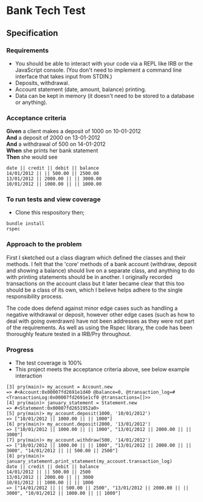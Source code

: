 # Bank Tech Test

## Specification

### Requirements

* You should be able to interact with your code via a REPL like IRB or the JavaScript console.  (You don't need to implement a command line interface that takes input from STDIN.)
* Deposits, withdrawal.
* Account statement (date, amount, balance) printing.
* Data can be kept in memory (it doesn't need to be stored to a database or anything).

### Acceptance criteria

**Given** a client makes a deposit of 1000 on 10-01-2012  
**And** a deposit of 2000 on 13-01-2012  
**And** a withdrawal of 500 on 14-01-2012  
**When** she prints her bank statement  
**Then** she would see

```
date || credit || debit || balance
14/01/2012 || || 500.00 || 2500.00
13/01/2012 || 2000.00 || || 3000.00
10/01/2012 || 1000.00 || || 1000.00
```

### To run tests and view coverage

* Clone this respository then;
```
bundle install
rspec
```

### Approach to the problem

First I sketched out a class diagram which defined the classes and their methods. I felt that the 'core' methods of a bank account (withdraw, deposit and showing a balance) should live on a separate class, and anything to do with printing statements should be in another. I originally recorded transactions on the account class but it later became clear that this too should be a class of its own, which I believe helps adhere to the single responsibility process.

The code does defend against minor edge cases such as handling a negative withdrawal or deposit, however other edge cases (such as how to deal with going overdrawn) have not been addresses as they were not part of the requirements. As well as using the Rspec library, the code has been thoroughly feature tested in a IRB/Pry throughout.  

### Progress

* The test coverage is 100%
* This project meets the acceptance criteria above, see below example interaction 

```
[3] pry(main)> my_account = Account.new
=> #<Account:0x00007fd2691e1d40 @balance=0, @transaction_log=#<TransactionLog:0x00007fd2691e1cf0 @transactions=[]>>
[4] pry(main)> january_statement = Statement.new
=> #<Statement:0x00007fd2651952a0>
[5] pry(main)> my_account.deposit(1000, '10/01/2012')
=> ["10/01/2012 || 1000.00 || || 1000"]
[6] pry(main)> my_account.deposit(2000, '13/01/2012')
=> ["10/01/2012 || 1000.00 || || 1000", "13/01/2012 || 2000.00 || || 3000"]
[7] pry(main)> my_account.withdraw(500, '14/01/2012')
=> ["10/01/2012 || 1000.00 || || 1000", "13/01/2012 || 2000.00 || || 3000", "14/01/2012 || || 500.00 || 2500"]
[8] pry(main)> january_statement.print_statement(my_account.transaction_log)
date || credit || debit || balance
14/01/2012 || || 500.00 || 2500
13/01/2012 || 2000.00 || || 3000
10/01/2012 || 1000.00 || || 1000
=> ["14/01/2012 || || 500.00 || 2500", "13/01/2012 || 2000.00 || || 3000", "10/01/2012 || 1000.00 || || 1000"]
```
